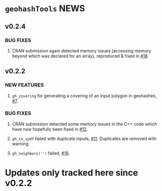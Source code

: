 # `geohashTools` NEWS

## v0.2.4

### BUG FIXES

 1. CRAN submission again detected memory issues (accessing memory beyond which was declared for an array), reproduced & fixed in [#18](https://github.com/MichaelChirico/geohashTools/pull/18).

## v0.2.2

### NEW FEATURES

 1. `gh_covering` for generating a covering of an input polygon in geohashes, [#7](https://github.com/MichaelChirico/geohashTools/issues/7).

### BUG FIXES

 1. CRAN submission detected some memory issues in the C++ code which have now hopefully been fixed in [#12](https://github.com/MichaelChirico/geohashTools/pull/12).
 
 2. `gh_to_spdf` failed with duplicate inputs, [#11](https://github.com/MichaelChirico/geohashTools/issues/11). Duplicates are removed with warning.
 
 3. `gh_neighbors('')` failed, [#16](https://github.com/MichaelChirico/geohashTools/issues/16).

# Updates only tracked here since v0.2.2
